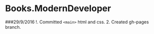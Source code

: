 # Books.ModernDeveloper

###29/9/2016
!. Committed `<main>` html and css.
2. Created gh-pages branch.
